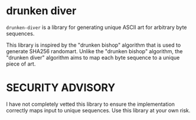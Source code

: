 # drunken diver

`drunken-diver` is a library for generating unique ASCII art for arbitrary byte sequences.

This library is inspired by the "drunken bishop" algorithm that is used to generate
SHA256 randomart. Unlike the "drunken bishop" algorithm, the "drunken diver"
algorithm aims to map each byte sequence to a unique piece of art.


# SECURITY ADVISORY

I have not completely vetted this library to ensure the implementation
correctly maps input to unique sequences. Use this library at your own risk.



